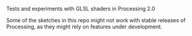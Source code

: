 Tests and experiments with GLSL shaders in Processing 2.0

Some of the sketches in this repo might not work with stable releases of Processing, as they might rely on features under development.
